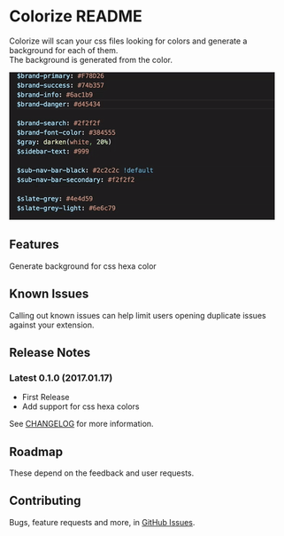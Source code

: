 # Colorize README

Colorize will scan your css files looking for colors and generate a background for each of them.  
The background is generated from the color.

![](assets/demo.gif)

## Features

Generate background for css hexa color  

<!--Describe specific features of your extension including screenshots of your extension in action. Image paths are relative to this README file.

For example if there is an image subfolder under your extension project workspace:

> Tip: Many popular extensions utilize animations. This is an excellent way to show off your extension! We recommend short, focused animations that are easy to follow.-->

## Known Issues

Calling out known issues can help limit users opening duplicate issues against your extension.

## Release Notes

### Latest 0.1.0 (2017.01.17)

- First Release
- Add support for css hexa colors

See [CHANGELOG](CHANGELOG.md) for more information.

## Roadmap

These depend on the feedback and user requests.

## Contributing

Bugs, feature requests and more, in [GitHub Issues](https://github.com/KamiKillertO/vscode_colorize/issues).
